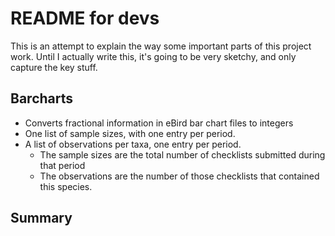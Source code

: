 # README for devs
This is an attempt to explain the way some important parts of this project work. Until I actually write this, it's going to be very sketchy, and only capture the key stuff.

## Barcharts
 - Converts fractional information in eBird bar chart files to integers
 - One list of sample sizes, with one entry per period.
 - A list of observations per taxa, one entry per period.
    - The sample sizes are the total number of checklists submitted during that period
    - The observations are the number of those checklists that contained this species.

## Summary
